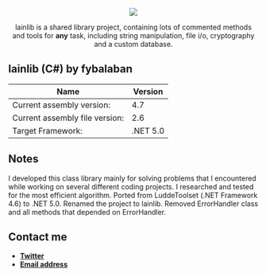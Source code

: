 <p align="center">
    <a href="https://github.com/fybalaban/lainlib">
        <img src="https://drive.google.com/uc?id=1WiDE2GJ1ark1NxPMj_r9IwWEBUfV4aDg" width=auto height=auto>
    </a>
</p>
<p align="center">
    lainlib is a shared library project, containing lots of commented methods and tools for <b>any</b> task, including string manipulation, file i/o, cryptography and a custom database.
</p>

## lainlib (C#) by fybalaban

**Name** | **Version**
-------- | ----------
Current assembly version: | 4.7 
Current assembly file version: | 2.6
Target Framework: | .NET 5.0

## Notes
I developed this class library mainly for solving problems that I encountered while working on several different coding projects. I researched and tested for the most efficient algorithm.
Ported from LuddeToolset (.NET Framework 4.6) to .NET 5.0. Renamed the project to lainlib. Removed ErrorHandler class and all methods that depended on ErrorHandler.

## Contact me

* [**Twitter**](https://www.twitter.com/feritdegil/ "My Twitter profile")
* [**Email address**](mailto:ferityigitbalaban@gmail.com?subject=[GitHub]%20LuddeToolset "Email me!")
